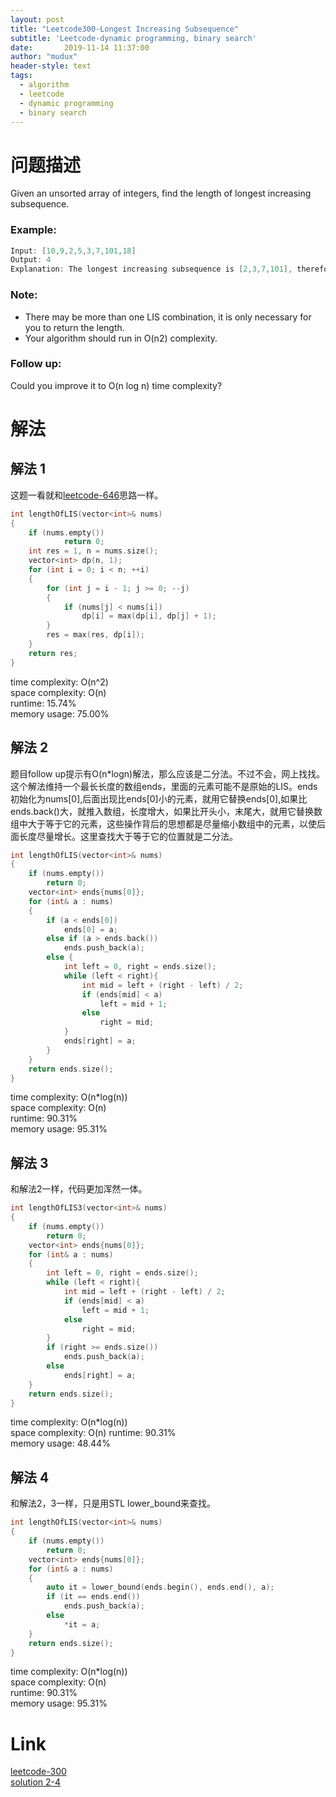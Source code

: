 ```yaml
---
layout: post
title: "Leetcode300-Longest Increasing Subsequence"
subtitle: 'Leetcode-dynamic programming, binary search'
date:       2019-11-14 11:37:00
author: "mudux"
header-style: text
tags:
  - algorithm
  - leetcode
  - dynamic programming
  - binary search
---
```


# 问题描述
Given an unsorted array of integers, find the length of longest increasing subsequence.
### Example:
```c++
Input: [10,9,2,5,3,7,101,18]
Output: 4 
Explanation: The longest increasing subsequence is [2,3,7,101], therefore the length is 4. 
```
### Note:
- There may be more than one LIS combination, it is only necessary for you to return the length.
- Your algorithm should run in O(n2) complexity.
### Follow up:
Could you improve it to O(n log n) time complexity?

# 解法
## 解法 1
这题一看就和[leetcode-646](https://hexinlin.top/2019/11/14/leetcode-646-Maximum-Length-of-Pair-Chain/)思路一样。
```c++
int lengthOfLIS(vector<int>& nums)
{
	if (nums.empty())
			return 0;
	int res = 1, n = nums.size();
	vector<int> dp(n, 1);
	for (int i = 0; i < n; ++i)
	{
		for (int j = i - 1; j >= 0; --j)
		{
			if (nums[j] < nums[i])
				dp[i] = max(dp[i], dp[j] + 1);		
		}
		res = max(res, dp[i]);
	}
	return res;
}
```
time complexity: O(n^2)  
space complexity: O(n)  
runtime: 15.74%  
memory usage:  75.00%  

## 解法 2
题目follow up提示有O(n*logn)解法，那么应该是二分法。不过不会，网上找找。这个解法维持一个最长长度的数组ends，里面的元素可能不是原始的LIS。ends初始化为nums[0],后面出现比ends[0]小的元素，就用它替换ends[0],如果比ends.back()大，就推入数组，长度增大，如果比开头小，末尾大，就用它替换数组中大于等于它的元素，这些操作背后的思想都是尽量缩小数组中的元素，以使后面长度尽量增长。这里查找大于等于它的位置就是二分法。
```c++
int lengthOfLIS(vector<int>& nums)
{
	if (nums.empty())
		return 0;
	vector<int> ends{nums[0]};
	for (int& a : nums)
	{
		if (a < ends[0])
			ends[0] = a;
		else if (a > ends.back())
			ends.push_back(a);
		else {
			int left = 0, right = ends.size();
			while (left < right){
				int mid = left + (right - left) / 2;
				if (ends[mid] < a)
					left = mid + 1;
				else 
					right = mid;
			}
			ends[right] = a;
		}
	}
	return ends.size();
}
```
time complexity: O(n*log(n))  
space complexity: O(n)  
runtime: 90.31%  
memory usage: 95.31%  

## 解法 3
和解法2一样，代码更加浑然一体。
```c++
int lengthOfLIS3(vector<int>& nums)
{
	if (nums.empty())
		return 0;
	vector<int> ends{nums[0]};
	for (int& a : nums)
	{
		int left = 0, right = ends.size();
		while (left < right){
			int mid = left + (right - left) / 2;
			if (ends[mid] < a)
				left = mid + 1;
			else 
				right = mid;
		}
		if (right >= ends.size())
			ends.push_back(a);
		else 
			ends[right] = a;
	}
	return ends.size();
}
```
time complexity: O(n*log(n))  
space complexity: O(n) 
runtime: 90.31%  
memory usage: 48.44%  

## 解法 4
和解法2，3一样，只是用STL lower_bound来查找。
```c++
int lengthOfLIS(vector<int>& nums)
{
	if (nums.empty())
		return 0;
	vector<int> ends{nums[0]};
	for (int& a : nums)
	{
		auto it = lower_bound(ends.begin(), ends.end(), a);
		if (it == ends.end())
			ends.push_back(a);
		else 
			*it = a;
	}
	return ends.size();
}
```
time complexity: O(n*log(n))  
space complexity: O(n)  
runtime: 90.31%  
memory usage: 95.31%  

# Link
[leetcode-300](https://leetcode.com/problems/longest-increasing-subsequence/)  
[solution 2-4](https://www.cnblogs.com/grandyang/p/4938187.html)  
